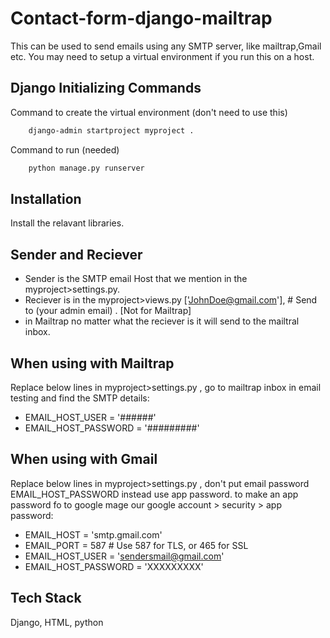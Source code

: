 
# Contact-form-django-mailtrap

This can be used to send emails using any SMTP server, like mailtrap,Gmail etc. You may need to setup a virtual environment if you run this on a host.


## Django Initializing Commands 

Command to create the virtual environment (don't need to use this)

```bash
    django-admin startproject myproject .
```
Command to run (needed)

```bash
    python manage.py runserver
```
## Installation

Install the relavant libraries.

## Sender and Reciever

- Sender is the SMTP email Host that we mention in the myproject>settings.py.
- Reciever is in the myproject>views.py ['JohnDoe@gmail.com'], # Send to (your admin email) . [Not for Mailtrap]
- in Mailtrap no matter what the reciever is it will send to the mailtral inbox.

## When using with Mailtrap

Replace below lines in myproject>settings.py 
, go to mailtrap inbox in email testing and find the SMTP details:

- EMAIL_HOST_USER = '######'
- EMAIL_HOST_PASSWORD = '#########'

## When using with Gmail

Replace below lines in myproject>settings.py 
,  don't put email password EMAIL_HOST_PASSWORD instead use app password. to make an app password fo to google mage our google account > security > app password:

- EMAIL_HOST = 'smtp.gmail.com'
- EMAIL_PORT = 587  # Use 587 for TLS, or 465 for SSL
- EMAIL_HOST_USER = 'sendersmail@gmail.com'
- EMAIL_HOST_PASSWORD = 'XXXXXXXXX'



## Tech Stack

Django, HTML, python


